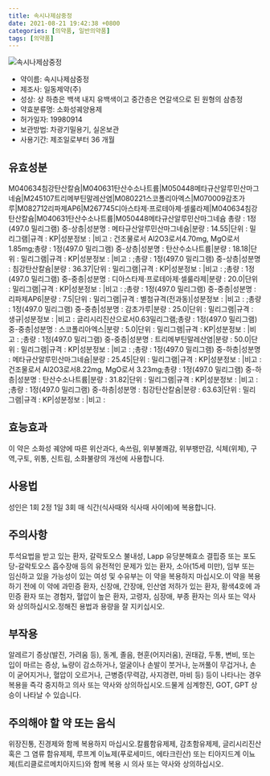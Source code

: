 ```yaml
---
title: 속시나제삼중정
date: 2021-08-21 19:42:38 +0800
categories: [의약품, 일반의약품]
tags: [의약품]
---
```

![속시나제삼중정](https://nedrug.mfds.go.kr/pbp/cmn/itemImageDownload/154609810414600021)

- 약이름: 속시나제삼중정
- 제조사: 일동제약(주)
- 성상: 상 하층은 백색 내지 유백색이고 중간층은 연갈색으로 된 원형의 삼층정
- 약효분류명: 소화성궤양용제
- 허가일자: 19980914
- 보관방법: 차광기밀용기, 실온보관
- 사용기간: 제조일로부터 36 개월
## 유효성분
M040634침강탄산칼슘|M040631탄산수소나트륨|M050448메타규산알루민산마그네슘|M245107트리메부틴말레산염|M080221스코폴리아엑스|M070009감초가루|M082712리파제AP6|M267745디아스타제·프로테아제·셀룰라제|M040634침강탄산칼슘|M040631탄산수소나트륨|M050448메타규산알루민산마그네슘
총량 : 1정(497.0 밀리그램) 중-상층|성분명 : 메타규산알루민산마그네슘|분량 : 14.55|단위 : 밀리그램|규격 : KP|성분정보 : |비고 : 건조물로서 Al2O3로서4.70mg, MgO로서 1.85mg;총량 : 1정(497.0 밀리그램) 중-상층|성분명 : 탄산수소나트륨|분량 : 18.18|단위 : 밀리그램|규격 : KP|성분정보 : |비고 : ;총량 : 1정(497.0 밀리그램) 중-상층|성분명 : 침강탄산칼슘|분량 : 36.37|단위 : 밀리그램|규격 : KP|성분정보 : |비고 : ;총량 : 1정(497.0 밀리그램) 중-중층|성분명 : 디아스타제·프로테아제·셀룰라제|분량 : 20.0|단위 : 밀리그램|규격 : KP|성분정보 : |비고 : ;총량 : 1정(497.0 밀리그램) 중-중층|성분명 : 리파제AP6|분량 : 7.5|단위 : 밀리그램|규격 : 별첨규격(전과동)|성분정보 : |비고 : ;총량 : 1정(497.0 밀리그램) 중-중층|성분명 : 감초가루|분량 : 25.0|단위 : 밀리그램|규격 : 생규|성분정보 : |비고 : 글리시리진산으로서0.63밀리그램;총량 : 1정(497.0 밀리그램) 중-중층|성분명 : 스코폴리아엑스|분량 : 5.0|단위 : 밀리그램|규격 : KP|성분정보 : |비고 : ;총량 : 1정(497.0 밀리그램) 중-중층|성분명 : 트리메부틴말레산염|분량 : 50.0|단위 : 밀리그램|규격 : KP|성분정보 : |비고 : ;총량 : 1정(497.0 밀리그램) 중-하층|성분명 : 메타규산알루민산마그네슘|분량 : 25.45|단위 : 밀리그램|규격 : KP|성분정보 : |비고 : 건조물로서 Al2O3로서8.22mg, MgO로서 3.23mg;총량 : 1정(497.0 밀리그램) 중-하층|성분명 : 탄산수소나트륨|분량 : 31.82|단위 : 밀리그램|규격 : KP|성분정보 : |비고 : ;총량 : 1정(497.0 밀리그램) 중-하층|성분명 : 침강탄산칼슘|분량 : 63.63|단위 : 밀리그램|규격 : KP|성분정보 : |비고 :
## 효능효과
이 약은 소화성 궤양에 따른 위산과다, 속쓰림, 위부불쾌감, 위부팽만감, 식체(위체), 구역,구토, 위통, 신트림, 소화불량의 개선에 사용합니다.
## 사용법
성인은 1회 2정 1일 3회 매 식간(식사때와 식사때 사이에)에 복용합니다.
## 주의사항
투석요법을 받고 있는 환자, 갈락토오스 불내성, Lapp 유당분해효소 결핍증 또는 포도당-갈락토오스 흡수장애 등의 유전적인 문제가 있는 환자, 소아(15세 미만), 임부 또는 임신하고 있을 가능성이 있는 여성 및 수유부는 이 약을 복용하지 마십시오.이 약을 복용하기 전에 이 약에 과민증 환자, 신장애, 간장애, 인산염 저하가 있는 환자, 황색4호에 과민증 환자 또는 경험자, 혈압이 높은 환자, 고령자, 심장애, 부종 환자는 의사 또는 약사와 상의하십시오.정해진 용법과 용량을 잘 지키십시오.
## 부작용
알레르기 증상(발진, 가려움 등), 동계, 졸음, 현훈(어지러움), 권태감, 두통, 변비, 또는 입이 마르는 증상, 뇨량이 감소하거나, 얼굴이나 손발이 붓거나, 눈꺼풀이 무겁거나, 손이 굳어지거나, 혈압이 오르거나, 근병증(무력감, 사지경련, 마비 등) 등이 나타나는 경우 복용을 즉각 중지하고 의사 또는 약사와 상의하십시오.드물게 심계항진, GOT, GPT 상승이 나타날 수 있습니다.
## 주의해야 할 약 또는 음식
위장진통, 진경제와 함께 복용하지 마십시오.칼륨함유제제, 감초함유제제, 글리시리진산 혹은 그 염류 함유제제, 루프계 이뇨제(푸로세미드, 에타크린산) 또는 티아지드계 이뇨제(트리클로르메치아지드)와 함께 복용 시 의사 또는 약사와 상의하십시오.
